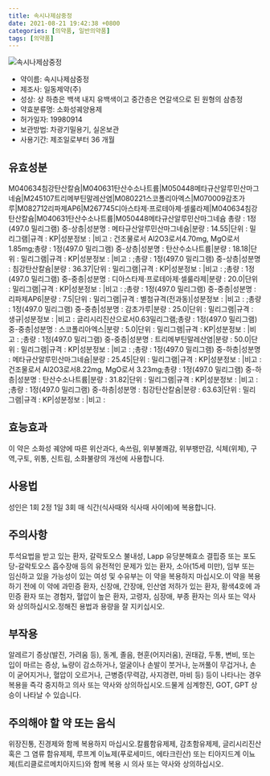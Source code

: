 ```yaml
---
title: 속시나제삼중정
date: 2021-08-21 19:42:38 +0800
categories: [의약품, 일반의약품]
tags: [의약품]
---
```

![속시나제삼중정](https://nedrug.mfds.go.kr/pbp/cmn/itemImageDownload/154609810414600021)

- 약이름: 속시나제삼중정
- 제조사: 일동제약(주)
- 성상: 상 하층은 백색 내지 유백색이고 중간층은 연갈색으로 된 원형의 삼층정
- 약효분류명: 소화성궤양용제
- 허가일자: 19980914
- 보관방법: 차광기밀용기, 실온보관
- 사용기간: 제조일로부터 36 개월
## 유효성분
M040634침강탄산칼슘|M040631탄산수소나트륨|M050448메타규산알루민산마그네슘|M245107트리메부틴말레산염|M080221스코폴리아엑스|M070009감초가루|M082712리파제AP6|M267745디아스타제·프로테아제·셀룰라제|M040634침강탄산칼슘|M040631탄산수소나트륨|M050448메타규산알루민산마그네슘
총량 : 1정(497.0 밀리그램) 중-상층|성분명 : 메타규산알루민산마그네슘|분량 : 14.55|단위 : 밀리그램|규격 : KP|성분정보 : |비고 : 건조물로서 Al2O3로서4.70mg, MgO로서 1.85mg;총량 : 1정(497.0 밀리그램) 중-상층|성분명 : 탄산수소나트륨|분량 : 18.18|단위 : 밀리그램|규격 : KP|성분정보 : |비고 : ;총량 : 1정(497.0 밀리그램) 중-상층|성분명 : 침강탄산칼슘|분량 : 36.37|단위 : 밀리그램|규격 : KP|성분정보 : |비고 : ;총량 : 1정(497.0 밀리그램) 중-중층|성분명 : 디아스타제·프로테아제·셀룰라제|분량 : 20.0|단위 : 밀리그램|규격 : KP|성분정보 : |비고 : ;총량 : 1정(497.0 밀리그램) 중-중층|성분명 : 리파제AP6|분량 : 7.5|단위 : 밀리그램|규격 : 별첨규격(전과동)|성분정보 : |비고 : ;총량 : 1정(497.0 밀리그램) 중-중층|성분명 : 감초가루|분량 : 25.0|단위 : 밀리그램|규격 : 생규|성분정보 : |비고 : 글리시리진산으로서0.63밀리그램;총량 : 1정(497.0 밀리그램) 중-중층|성분명 : 스코폴리아엑스|분량 : 5.0|단위 : 밀리그램|규격 : KP|성분정보 : |비고 : ;총량 : 1정(497.0 밀리그램) 중-중층|성분명 : 트리메부틴말레산염|분량 : 50.0|단위 : 밀리그램|규격 : KP|성분정보 : |비고 : ;총량 : 1정(497.0 밀리그램) 중-하층|성분명 : 메타규산알루민산마그네슘|분량 : 25.45|단위 : 밀리그램|규격 : KP|성분정보 : |비고 : 건조물로서 Al2O3로서8.22mg, MgO로서 3.23mg;총량 : 1정(497.0 밀리그램) 중-하층|성분명 : 탄산수소나트륨|분량 : 31.82|단위 : 밀리그램|규격 : KP|성분정보 : |비고 : ;총량 : 1정(497.0 밀리그램) 중-하층|성분명 : 침강탄산칼슘|분량 : 63.63|단위 : 밀리그램|규격 : KP|성분정보 : |비고 :
## 효능효과
이 약은 소화성 궤양에 따른 위산과다, 속쓰림, 위부불쾌감, 위부팽만감, 식체(위체), 구역,구토, 위통, 신트림, 소화불량의 개선에 사용합니다.
## 사용법
성인은 1회 2정 1일 3회 매 식간(식사때와 식사때 사이에)에 복용합니다.
## 주의사항
투석요법을 받고 있는 환자, 갈락토오스 불내성, Lapp 유당분해효소 결핍증 또는 포도당-갈락토오스 흡수장애 등의 유전적인 문제가 있는 환자, 소아(15세 미만), 임부 또는 임신하고 있을 가능성이 있는 여성 및 수유부는 이 약을 복용하지 마십시오.이 약을 복용하기 전에 이 약에 과민증 환자, 신장애, 간장애, 인산염 저하가 있는 환자, 황색4호에 과민증 환자 또는 경험자, 혈압이 높은 환자, 고령자, 심장애, 부종 환자는 의사 또는 약사와 상의하십시오.정해진 용법과 용량을 잘 지키십시오.
## 부작용
알레르기 증상(발진, 가려움 등), 동계, 졸음, 현훈(어지러움), 권태감, 두통, 변비, 또는 입이 마르는 증상, 뇨량이 감소하거나, 얼굴이나 손발이 붓거나, 눈꺼풀이 무겁거나, 손이 굳어지거나, 혈압이 오르거나, 근병증(무력감, 사지경련, 마비 등) 등이 나타나는 경우 복용을 즉각 중지하고 의사 또는 약사와 상의하십시오.드물게 심계항진, GOT, GPT 상승이 나타날 수 있습니다.
## 주의해야 할 약 또는 음식
위장진통, 진경제와 함께 복용하지 마십시오.칼륨함유제제, 감초함유제제, 글리시리진산 혹은 그 염류 함유제제, 루프계 이뇨제(푸로세미드, 에타크린산) 또는 티아지드계 이뇨제(트리클로르메치아지드)와 함께 복용 시 의사 또는 약사와 상의하십시오.
